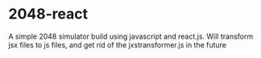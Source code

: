 # 2048-react

A simple 2048 simulator build using javascript and react.js.
Will transform jsx files to js files, and get rid of the jxstransformer.js in the future
